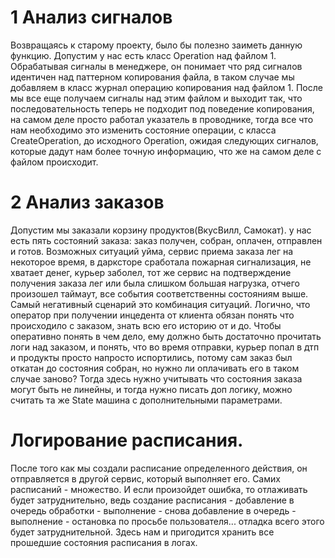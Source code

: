 ﻿# 1 Анализ сигналов
Возвращаясь к старому проекту, было бы полезно заиметь данную функцию. Допустим у нас есть класс Operation над файлом 1. Обрабатывая сигналы в менеджере, он понимает что ряд сигналов идентичен над паттерном копирования файла, в таком случае мы добавляем в класс журнал операцию копирования над файлом 1. После мы все еще получаем сигналы над этим файлом и выходит так, что последовательность теперь не подходит под поведение копирования, на самом деле просто работал указатель в проводнике, тогда все что нам необходимо это изменить состояние операции, с класса CreateOperation, до исходного Operation, ожидая следующих сигналов, которые дадут нам более точную информацию, что же на самом деле с файлом происходит.

# 2 Анализ заказов
Допустим мы заказали корзину продуктов(ВкусВилл, Самокат).
у нас есть пять состояний заказа: заказ получен, собран, оплачен, отправлен и готов. Возможных ситуаций уйма, сервис приема заказа лег на некоторое время, в дарксторе сработала пожарная сигнализация, не хватает денег, курьер заболел, тот же сервис на подтверждение получения заказа лег или была слишком большая нагрузка, отчего произошел таймаут, все события соответственны состояниям выше. 
Самый негативный сценарий это комбинация ситуаций. Логично, что оператор при получении инцедента от клиента обязан понять что происходило с заказом, знать всю его историю от и до. Чтобы оперативно понять в чем дело, ему должно быть достаточно прочитать логи над заказом, и понять, что во время отправки, курьер попал в дтп и продукты просто напросто испортились, потому сам заказ был откатан до состояния собран, но нужно ли оплачивать его в таком случае заново? Тогда здесь нужно учитывать что состояния заказа могут быть не линейны, и тогда нужно писать доп логику, можно считать та же State машина с дополнительными параметрами.

# Логирование расписания.
После того как мы создали расписание определенного действия, он отправляется в другой сервис, который выполняет его. Самих расписаний - множество. И если произойдет ошибка, то отлаживать будет затруднительно, ведь создание расписания - добавление в очередь обработки - выполнение - снова добавление в очередь - выполнение - остановка по просьбе пользователя... отладка всего этого будет затруднительной. Здесь нам и пригодится хранить все прошедшие состояния расписания в логах.
